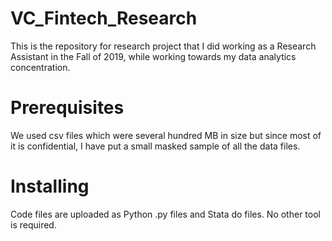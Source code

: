 # VC_Fintech_Research
This is the repository for research project that I did working as a Research Assistant in the Fall of 2019, while working towards my data analytics concentration.

# Prerequisites
We used csv files which were several hundred MB in size but since most of it is confidential, I have put a small masked sample of all the data files.

# Installing
Code files are uploaded as Python .py files and Stata do files. No other tool is required.
